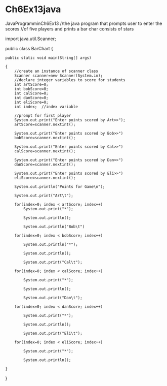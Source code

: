 # Ch6Ex13java
JavaProgramminCh6Ex13
//the java program that prompts user to enter the scores
//of five players and prints a bar char consists of stars

import java.util.Scanner;

public class BarChart
{

	public static void main(String[] args)

	{
		//create an instance of scanner class
		Scanner scanner=new Scanner(System.in);
		//declare integer variables to score for students
		int artScore=0;
		int bobScore=0;
		int calScore=0;
		int danScore=0;
		int eliScore=0;
		int index;  //index variable
		
		//prompt for first player
		System.out.print("Enter points scored by Art>>");
		artScore=scanner.nextint();

		System.out.print("Enter points scored by Bob>>")
		bobScore=scanner.nextint();

		System.out.print("Enter points scored by Cal>>")
		calScore=scanner.nextint();
	
		System.out.print("Enter points scored by Dan>>")
		danScore=scanner.nextint();

		System.out.print("Enter points scored by Eli>>")
		eliScore=scanner.nextint();

		System.out.println("Points for Game\n");

		System.out.print("Art\t");

		for(index=0; index < artScore; index++)
			System.out.print("*");

			System.out.println();

			System.out.println("Bob\t")

		for(index=0; index < bobScore; index++)

			System.out.println("*");

			System.out.println();

			System.out.print("Cal\t");

		for(index=0; index < calScore; index++)

			System.out.print("*");

			System.out.println();

			System.out.print("Dan\t");

		for(index=0; index < danScore; index++)
		
			System.out.print("*");

			System.out.println();

			System.out.print("Eli\t");
	
		for(index=0; index < eliScore; index++)

			System.out.print("*");

			System.out.println();

	}
}
